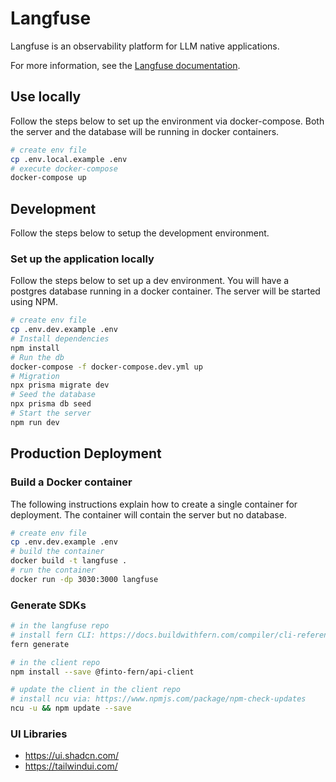 # Langfuse

Langfuse is an observability platform for LLM native applications.

For more information, see the [Langfuse documentation](https://docs.langfuse.com).

## Use locally

Follow the steps below to set up the environment via docker-compose. Both the server and the database will be running in docker containers.

```bash
# create env file
cp .env.local.example .env
# execute docker-compose
docker-compose up
```

## Development

Follow the steps below to setup the development environment.

### Set up the application locally

Follow the steps below to set up a dev environment. You will have a postgres database running in a docker container. The server will be started using NPM.

```bash
# create env file
cp .env.dev.example .env
# Install dependencies
npm install
# Run the db
docker-compose -f docker-compose.dev.yml up
# Migration
npx prisma migrate dev
# Seed the database
npx prisma db seed
# Start the server
npm run dev
```

## Production Deployment

### Build a Docker container

The following instructions explain how to create a single container for deployment. The container will contain the server but no database.

```bash
# create env file
cp .env.dev.example .env
# build the container
docker build -t langfuse .
# run the container
docker run -dp 3030:3000 langfuse
```

### Generate SDKs

```bash
# in the langfuse repo
# install fern CLI: https://docs.buildwithfern.com/compiler/cli-reference
fern generate

# in the client repo
npm install --save @finto-fern/api-client

# update the client in the client repo
# install ncu via: https://www.npmjs.com/package/npm-check-updates
ncu -u && npm update --save
```

### UI Libraries

- https://ui.shadcn.com/
- https://tailwindui.com/
